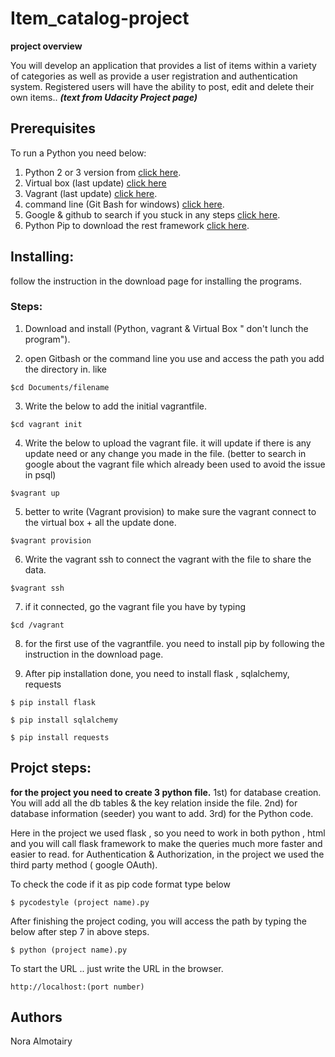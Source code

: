 
# Item_catalog-project

**project overview**

You will develop an application that provides a list of items within a variety of categories as well as provide a user registration and authentication system. Registered users will have the ability to post, edit and delete their own items.. _**(text from Udacity Project page)**_

## Prerequisites
To run a Python you need below:
1) Python 2 or 3 version from [click here](https://www.python.org/downloads/).
2) Virtual box (last update) [click here](https://www.virtualbox.org/wiki/Downloads)
3) Vagrant (last update) [click here](https://www.vagrantup.com/downloads.html).
4) command line (Git Bash for windows) [click here](https://git-scm.com/downloads).
5) Google & github to search if you stuck in any steps [click here](https://github.com/).
6) Python Pip to download the rest framework [click here](https://pip.pypa.io/en/stable/installing/).

## Installing:

follow the instruction in the download page for installing the programs.

### Steps:

1) Download and install (Python, vagrant & Virtual Box " don't lunch the program").

2) open Gitbash or the command line you use and access the path you add the directory in. like
```
$cd Documents/filename
```
3) Write the below to add the initial vagrantfile.
```
$cd vagrant init
```

4) Write the below to upload the vagrant file. it will update if there is any update need or any change you made in the file.
(better to search in google about the vagrant file which already been used to avoid the issue in psql)

```
$vagrant up
```
5) better to write (Vagrant provision) to make sure the vagrant connect to the virtual box + all the update done.
```
$vagrant provision
```
6) Write the vagrant ssh to connect the vagrant with the file to share the data.
```
$vagrant ssh
```
7) if it connected, go the vagrant file you have by typing
```
$cd /vagrant
```
8) for the first use of the vagrantfile. you need to install pip by following the instruction in the download page.

9) After pip installation done, you need to install flask , sqlalchemy, requests

```
$ pip install flask
```
```
$ pip install sqlalchemy
```
```
$ pip install requests
```




## Projct steps:

**for the project you need to create 3 python file.**
1st) for database creation. You will add all the db tables & the key relation inside the file.
2nd) for database information (seeder) you want to add.
3rd) for the Python code.

Here in the project we used flask , so you need to work in both python , html and you will call flask framework to make the queries much more
faster and easier to read.
for Authentication & Authorization, in the project we used the third party method ( google OAuth).

To check the code if it as pip code format type below

```
$ pycodestyle (project name).py
```
After finishing the project coding, you will access the path by typing the below after step 7 in above steps.

```
$ python (project name).py
```

To start the URL .. just write the URL in the browser.
```
http://localhost:(port number)

```

## Authors
Nora Almotairy
